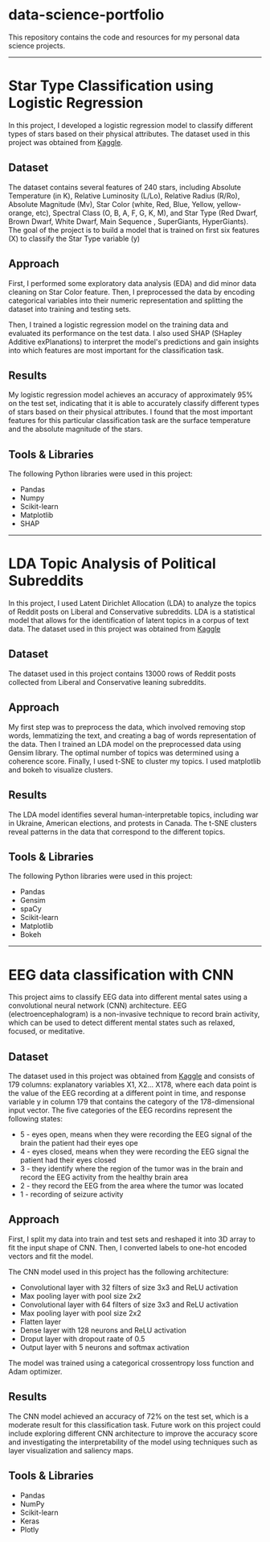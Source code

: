 # data-science-portfolio
This repository contains the code and resources for my personal data science projects. 

---

# Star Type Classification using Logistic Regression

In this project, I developed a logistic regression model to classify different types of stars based on their physical attributes. The dataset used in this project was obtained from [Kaggle](https://www.kaggle.com/datasets/deepu1109/star-dataset).

## Dataset

The dataset contains several features of 240 stars, including Absolute Temperature (in K), Relative Luminosity (L/Lo), Relative Radius (R/Ro), Absolute Magnitude (Mv), Star Color (white, Red, Blue, Yellow, yellow-orange, etc), Spectral Class (O, B, A, F, G, K, M), and Star Type (Red Dwarf, Brown Dwarf, White Dwarf, Main Sequence , SuperGiants, HyperGiants). The goal of the project is to build a model that is trained on first six features (X) to classify the Star Type variable (y)

## Approach

First, I performed some exploratory data analysis (EDA) and did minor data cleaning on Star Color feature. Then, I preprocessed the data by encoding categorical variables into their numeric representation and splitting the dataset into training and testing sets.

Then, I trained a logistic regression model on the training data and evaluated its performance on the test data. I also used SHAP (SHapley Additive exPlanations) to interpret the model's predictions and gain insights into which features are most important for the classification task.

## Results

My logistic regression model achieves an accuracy of approximately 95% on the test set, indicating that it is able to accurately classify different types of stars based on their physical attributes. I found that the most important features for this particular classification task are the surface temperature and the absolute magnitude of the stars.

## Tools & Libraries

The following Python libraries were used in this project:

- Pandas
- Numpy
- Scikit-learn
- Matplotlib
- SHAP

---

# LDA Topic Analysis of Political Subreddits

In this project, I used Latent Dirichlet Allocation (LDA) to analyze the topics of Reddit posts on Liberal and Conservative subreddits. LDA is a statistical model that allows for the identification of latent topics in a corpus of text data. The dataset used in this project was obtained from [Kaggle](https://www.kaggle.com/datasets/neelgajare/liberals-vs-conservatives-on-reddit-13000-posts)

## Dataset

The dataset used in this project contains 13000 rows of Reddit posts collected from Liberal and Conservative leaning subreddits.

## Approach

My first step was to preprocess the data, which involved removing stop words, lemmatizing the text, and creating a bag of words representation of the data. Then I trained an LDA model on the preprocessed data using Gensim library. The optimal number of topics was determined using a coherence score. Finally, I used t-SNE to cluster my topics. I used matplotlib and bokeh to visualize clusters. 

## Results

The LDA model identifies several human-interpretable topics, including war in Ukraine, American elections, and protests in Canada. The t-SNE clusters reveal patterns in the data that correspond to the different topics.  

## Tools & Libraries

The following Python libraries were used in this project:

- Pandas
- Gensim
- spaCy
- Scikit-learn
- Matplotlib
- Bokeh

---

# EEG data classification with CNN

This project aims to classify EEG data into different mental sates using a convolutional neural network (CNN) architecture. EEG (electroencephalogram) is a non-invasive technique to record brain activity, which can be used to detect different mental states such as relaxed, focused, or meditative.

## Dataset

The dataset used in this project was obtained from [Kaggle](https://www.kaggle.com/datasets/harunshimanto/epileptic-seizure-recognition) and consists of 179 columns: explanatory variables X1, X2... X178, where each data point is the value of the EEG recording at a different point in time, and response variable y in column 179 that contains the category of the 178-dimensional input vector. The five categories of the EEG recordins represent the following states: 

- 5 - eyes open, means when they were recording the EEG signal of the brain the patient had their eyes ope
- 4 - eyes closed, means when they were recording the EEG signal the patient had their eyes closed
- 3 - they identify where the region of the tumor was in the brain and record the EEG activity from the healthy brain area
- 2 - they record the EEG from the area where the tumor was located
- 1 - recording of seizure activity

## Approach

First, I split my data into train and test sets and reshaped it into 3D array to fit the input shape of CNN. Then, I converted labels to one-hot encoded vectors and fit the model.

The CNN model used in this project has the following architecture:

- Convolutional layer with 32 filters of size 3x3 and ReLU activation
- Max pooling layer with pool size 2x2
- Convolutional layer with 64 filters of size 3x3 and ReLU activation
- Max pooling layer with pool size 2x2
- Flatten layer
- Dense layer with 128 neurons and ReLU activation
- Droput layer with dropout raate of 0.5
- Output layer with 5 neurons and softmax activation

The model was trained using a categorical crossentropy loss function and Adam optimizer. 

## Results

The CNN model achieved an accuracy of 72% on the test set, which is a moderate result for this classification task. Future work on this project could include exploring different CNN architecture to improve the accuracy score and investigating the interpretability of the model using techniques such as layer visualization and saliency maps. 

## Tools & Libraries

- Pandas
- NumPy
- Scikit-learn
- Keras
- Plotly
